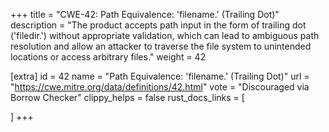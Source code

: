+++
title = "CWE-42: Path Equivalence: 'filename.' (Trailing Dot)"
description	= "The product accepts path input in the form of trailing dot ('filedir.') without appropriate validation, which can lead to ambiguous path resolution and allow an attacker to traverse the file system to unintended locations or access arbitrary files."
weight = 42

[extra]
id = 42
name = "Path Equivalence: 'filename.' (Trailing Dot)"
url = "https://cwe.mitre.org/data/definitions/42.html"
vote = "Discouraged via Borrow Checker"
clippy_helps = false
rust_docs_links = [
	
]
+++


